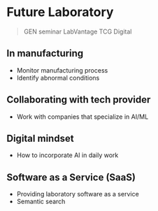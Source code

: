 # Future Laboratory

> GEN seminar
> LabVantage
> TCG Digital

## In manufacturing

- Monitor manufacturing process
- Identify abnormal conditions

## Collaborating with tech provider

- Work with companies that specialize in AI/ML

## Digital mindset

- How to incorporate AI in daily work

## Software as a Service (SaaS)

- Providing laboratory software as a service
- Semantic search